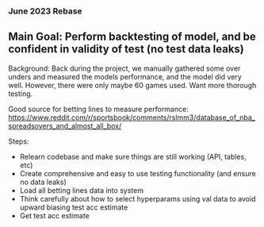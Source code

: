 ### June 2023 Rebase

## Main Goal: Perform backtesting of model, and be confident in validity of test (no test data leaks)

Background: Back during the project, we manually gathered some over unders and measured the models performance,
and the model did very well. However, there were only maybe 60 games used. Want more thorough testing.

Good source for betting lines to measure performance:
https://www.reddit.com/r/sportsbook/comments/rslmm3/database_of_nba_spreadsovers_and_almost_all_box/

Steps:

- Relearn codebase and make sure things are still working (API, tables, etc)
- Create comprehensive and easy to use testing functionality (and ensure no data leaks)
- Load all betting lines data into system
- Think carefully about how to select hyperparams using val data to avoid upward biasing test acc estimate
- Get test acc estimate